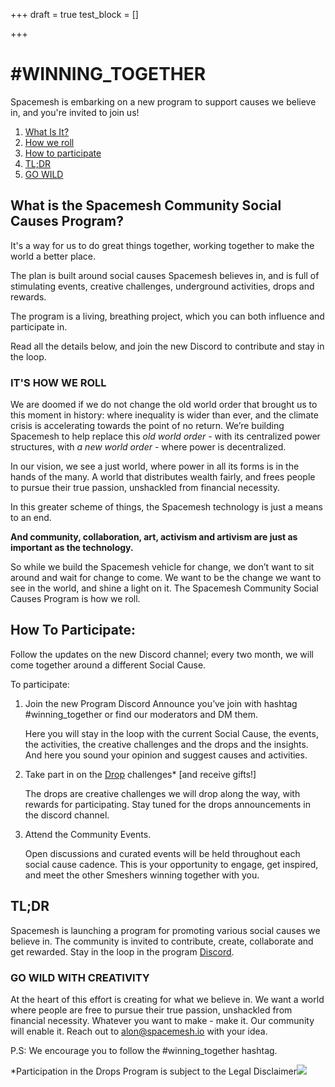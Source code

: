 +++
draft = true
test_block = []

+++
# #WINNING_TOGETHER

Spacemesh is embarking on a new program to support causes we believe in, and you're invited to join us!

1. [What Is It?](#what-is-the-spacemesh-community-social-causes-program)
2. [How we roll](#its-how-we-roll)
3. [How to participate](#how-to-participate)
4. [TL;DR](#tldr)
5. [GO WILD](#go-wild-with-creativity)

## **What is the Spacemesh Community Social Causes Program?**

It's a way for us to do great things together, working together to make the world a better place.

The plan is built around social causes Spacemesh believes in, and is full of stimulating events, creative challenges, underground activities, drops and rewards.

The program is a living, breathing project, which you can both influence and participate in.

Read all the details below, and join the new Discord to contribute and stay in the loop.

### **IT'S HOW WE ROLL**

We are doomed if we do not change the old world order that brought us to this moment in history: where inequality is wider than ever, and the climate crisis is accelerating towards the point of no return. We’re building Spacemesh to help replace this _old world order -_ with its centralized power structures, with _a new world order_ - where power is decentralized.

In our vision, we see a just world, where power in all its forms is in the hands of the many. A world that distributes wealth fairly, and frees people to pursue their true passion, unshackled from financial necessity.

In this greater scheme of things, the Spacemesh technology is just a means to an end.

**And community, collaboration, art, activism and artivism are just as important as the technology.**

So while we build the Spacemesh vehicle for change, we don’t want to sit around and wait for change to come. We want to be the change we want to see in the world, and shine a light on it. The Spacemesh Community Social Causes Program is how we roll.

## **How To Participate:**

Follow the updates on the new Discord channel; every two month, we will come together around a different Social Cause.

To participate:

1. Join the new Program Discord Announce you’ve join with hashtag #winning_together or find our moderators and DM them.

   Here you will stay in the loop with the current Social Cause, the events, the activities, the creative challenges and the drops and the insights. And here you sound your opinion and suggest causes and activities.
2. Take part in on the [Drop](https://spacemesh.notion.site/Testnet-0-2-Drops_Program-ba2384287b2c47bdaef96d3330fa1f55) challenges* \[and receive gifts!\]

   The drops are creative challenges we will drop along the way, with rewards for participating. Stay tuned for the drops announcements in the discord channel.
3. Attend the Community Events.

   Open discussions and curated events will be held throughout each social cause cadence. This is your opportunity to engage, get inspired, and meet the other Smeshers winning together with you.

## **TL;DR**

Spacemesh is launching a program for promoting various social causes we believe in. The community is invited to contribute, create, collaborate and get rewarded. Stay in the loop in the program [Discord](https://discord.com/).

### **GO WILD WITH CREATIVITY**

At the heart of this effort is creating for what we believe in. We want a world where people are free to pursue their true passion, unshackled from financial necessity. Whatever you want to make - make it. Our community will enable it. Reach out to [alon@spacemesh.io](mailto:alon@spacemesh.io) with your idea.

P.S: We encourage you to follow the #winning_together hashtag.

*Participation in the Drops Program is subject to the Legal Disclaimer![](/uploads/winning_together_2021-10-25.png)